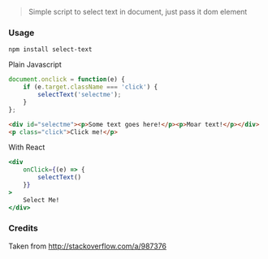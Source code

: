 > Simple script to select text in document, just pass it dom element

### Usage

```
npm install select-text
```

Plain Javascript
```javascript
document.onclick = function(e) {
    if (e.target.className === 'click') {
        selectText('selectme');
    }
};
```

```html
<div id="selectme"><p>Some text goes here!</p><p>Moar text!</p></div>
<p class="click">Click me!</p>
```

With React

```jsx
<div
    onClick={(e) => {
        selectText()
    }}
>
    Select Me!
</div>
```

### Credits

Taken from http://stackoverflow.com/a/987376
